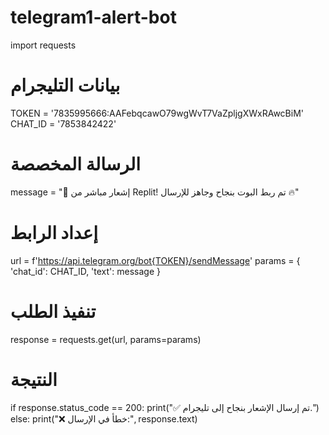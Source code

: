 # telegram1-alert-bot
import requests

# بيانات التليجرام
TOKEN = '7835995666:AAFebqcawO79wgWvT7VaZpljgXWxRAwcBiM'
CHAT_ID = '7853842422'

# الرسالة المخصصة
message = "🚨 إشعار مباشر من Replit! تم ربط البوت بنجاح وجاهز للإرسال 🔥"

# إعداد الرابط
url = f'https://api.telegram.org/bot{TOKEN}/sendMessage'
params = {
    'chat_id': CHAT_ID,
    'text': message
}

# تنفيذ الطلب
response = requests.get(url, params=params)

# النتيجة
if response.status_code == 200:
    print("✅ تم إرسال الإشعار بنجاح إلى تليجرام.")
else:
    print("❌ خطأ في الإرسال:", response.text)
